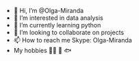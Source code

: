 - 👋 Hi, I’m @Olga-Miranda
- 👀 I’m interested in data analysis
- 🌱 I’m currently learning python
- 💞️ I’m looking to collaborate on projects
- 📫 How to reach me Skype: Olga-Miranda
-  My hobbies :service_dog: :racehorse: :fish:
<!---
Olga-Miranda/Olga-Miranda is a ✨ special ✨ repository because its `README.md` (this file) appears on your GitHub profile.
You can click the Preview link to take a look at your changes.
--->
